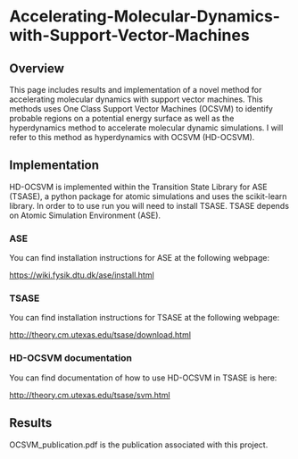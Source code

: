 # Accelerating-Molecular-Dynamics-with-Support-Vector-Machines

## Overview
This page includes results and implementation of a novel method for accelerating molecular dynamics with support vector machines. This methods uses One Class Support Vector Machines (OCSVM) to identify probable regions on a potential energy surface as well as the hyperdynamics method to accelerate molecular dynamic simulations.  I will refer to this method as hyperdynamics with OCSVM (HD-OCSVM).

## Implementation 

HD-OCSVM is implemented  within the Transition State Library for ASE (TSASE), a python package for atomic simulations and uses the scikit-learn library. In order to to use run  you will need to install TSASE.  TSASE depends on Atomic Simulation Environment (ASE). 

### ASE

You can find installation instructions for ASE at the following webpage: 

https://wiki.fysik.dtu.dk/ase/install.html

### TSASE 

You can find installation instructions for TSASE at the following webpage:

http://theory.cm.utexas.edu/tsase/download.html

### HD-OCSVM documentation

You can find documentation of how to use HD-OCSVM in TSASE is here:

http://theory.cm.utexas.edu/tsase/svm.html

## Results 

OCSVM_publication.pdf is the publication associated with this project.
